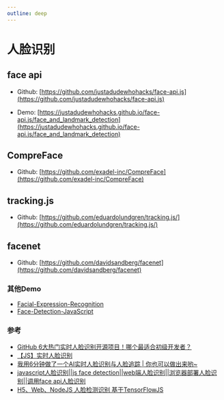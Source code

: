 ```yaml
---
outline: deep
---
```


# 人脸识别

## face api

- Github: [https://github.com/justadudewhohacks/face-api.js](https://github.com/justadudewhohacks/face-api.js)

- Demo: [https://justadudewhohacks.github.io/face-api.js/face_and_landmark_detection](https://justadudewhohacks.github.io/face-api.js/face_and_landmark_detection)

## CompreFace

- Github: [https://github.com/exadel-inc/CompreFace](https://github.com/exadel-inc/CompreFace)

## tracking.js

- Github: [https://github.com/eduardolundgren/tracking.js/](https://github.com/eduardolundgren/tracking.js/)

## facenet

- Github: [https://github.com/davidsandberg/facenet](https://github.com/davidsandberg/facenet)

### 其他Demo

- [Facial-Expression-Recognition](https://github.com/xionghc/Facial-Expression-Recognition)
- [Face-Detection-JavaScript](https://github.com/WebDevSimplified/Face-Detection-JavaScript)

### 参考

- [GitHub 6大热门实时人脸识别开源项目！哪个最适合初级开发者？](https://juejin.cn/post/7013165617503010829)
- [【JS】实时人脸识别](https://www.bilibili.com/video/BV1Km4y1t7Gb/?spm_id_from=333.337.search-card.all.click&vd_source=9747392aa6fbe4d90fefdb0e8ca5055f)
- [我用6分钟做了一个AI实时人脸识别与人脸追踪 | 你也可以做出来哟~](https://www.bilibili.com/video/BV1GP4y187JQ/?spm_id_from=333.337.search-card.all.click&vd_source=9747392aa6fbe4d90fefdb0e8ca5055f)
- [javascript人脸识别||js face detection||web端人脸识别||浏览器部署人脸识别||调用face api人脸识别](https://www.bilibili.com/video/BV1fe4y1J7mr/?spm_id_from=autoNext&vd_source=9747392aa6fbe4d90fefdb0e8ca5055f)
- [H5、Web、NodeJS 人脸检测识别 基于TensorFlowJS](https://juejin.cn/post/6844904137738420238)
